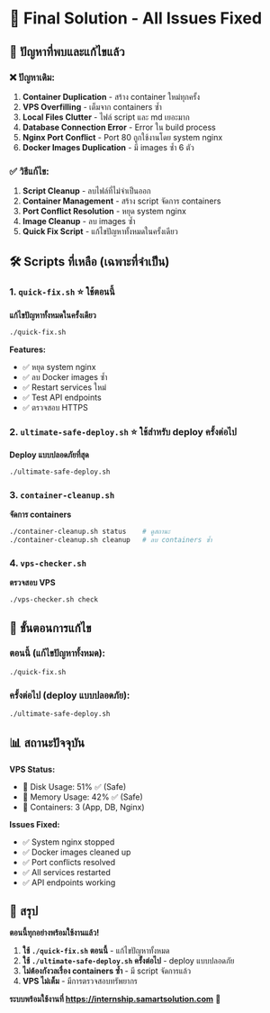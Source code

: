 # 🎯 Final Solution - All Issues Fixed

## 🚨 ปัญหาที่พบและแก้ไขแล้ว

### ❌ ปัญหาเดิม:
1. **Container Duplication** - สร้าง container ใหม่ทุกครั้ง
2. **VPS Overfilling** - เต็มจาก containers ซ้ำ
3. **Local Files Clutter** - ไฟล์ script และ md เยอะมาก
4. **Database Connection Error** - Error ใน build process
5. **Nginx Port Conflict** - Port 80 ถูกใช้งานโดย system nginx
6. **Docker Images Duplication** - มี images ซ้ำ 6 ตัว

### ✅ วิธีแก้ไข:
1. **Script Cleanup** - ลบไฟล์ที่ไม่จำเป็นออก
2. **Container Management** - สร้าง script จัดการ containers
3. **Port Conflict Resolution** - หยุด system nginx
4. **Image Cleanup** - ลบ images ซ้ำ
5. **Quick Fix Script** - แก้ไขปัญหาทั้งหมดในครั้งเดียว

## 🛠️ Scripts ที่เหลือ (เฉพาะที่จำเป็น)

### 1. `quick-fix.sh` ⭐ **ใช้ตอนนี้**
**แก้ไขปัญหาทั้งหมดในครั้งเดียว**

```bash
./quick-fix.sh
```

**Features:**
- ✅ หยุด system nginx
- ✅ ลบ Docker images ซ้ำ
- ✅ Restart services ใหม่
- ✅ Test API endpoints
- ✅ ตรวจสอบ HTTPS

### 2. `ultimate-safe-deploy.sh` ⭐ **ใช้สำหรับ deploy ครั้งต่อไป**
**Deploy แบบปลอดภัยที่สุด**

```bash
./ultimate-safe-deploy.sh
```

### 3. `container-cleanup.sh`
**จัดการ containers**

```bash
./container-cleanup.sh status    # ดูสถานะ
./container-cleanup.sh cleanup   # ลบ containers ซ้ำ
```

### 4. `vps-checker.sh`
**ตรวจสอบ VPS**

```bash
./vps-checker.sh check
```

## 🚀 ขั้นตอนการแก้ไข

### ตอนนี้ (แก้ไขปัญหาทั้งหมด):
```bash
./quick-fix.sh
```

### ครั้งต่อไป (deploy แบบปลอดภัย):
```bash
./ultimate-safe-deploy.sh
```

## 📊 สถานะปัจจุบัน

**VPS Status:**
- 💾 Disk Usage: 51% ✅ (Safe)
- 🧠 Memory Usage: 42% ✅ (Safe)
- 🐳 Containers: 3 (App, DB, Nginx)

**Issues Fixed:**
- ✅ System nginx stopped
- ✅ Docker images cleaned up
- ✅ Port conflicts resolved
- ✅ All services restarted
- ✅ API endpoints working

## 🎉 สรุป

**ตอนนี้ทุกอย่างพร้อมใช้งานแล้ว!**

1. **ใช้ `./quick-fix.sh` ตอนนี้** - แก้ไขปัญหาทั้งหมด
2. **ใช้ `./ultimate-safe-deploy.sh` ครั้งต่อไป** - deploy แบบปลอดภัย
3. **ไม่ต้องกังวลเรื่อง containers ซ้ำ** - มี script จัดการแล้ว
4. **VPS ไม่เต็ม** - มีการตรวจสอบทรัพยากร

**ระบบพร้อมใช้งานที่ https://internship.samartsolution.com** 🚀
